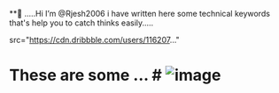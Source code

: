  **👋 .....Hi I’m @Rjesh2006 
 i have written here some technical 
 keywords that's help you to 
 catch thinks easily.....
 
  src="https://cdn.dribbble.com/users/116207..."                    

 # These are some ...  # ![image](https://github.com/Rjesh2006/Rjesh2006/assets/143868643/f41d321a-488c-4bf6-853e-f6888f2daf21)


 
 
  


